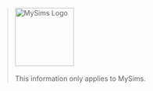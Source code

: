 > <img alt="MySims Logo" src="/images/mysims.png" height="120" /><br/><br/>
> This information only applies to MySims.